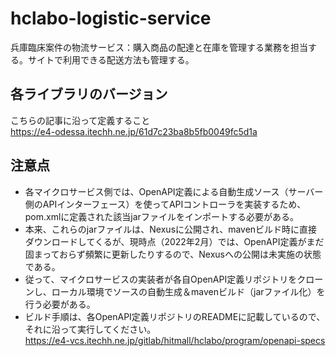 # hclabo-logistic-service

兵庫臨床案件の物流サービス：購入商品の配達と在庫を管理する業務を担当する。サイトで利用できる配送方法も管理する。

## 各ライブラリのバージョン

こちらの記事に沿って定義すること  
https://e4-odessa.itechh.ne.jp/61d7c23ba8b5fb0049fc5d1a

## 注意点

* 各マイクロサービス側では、OpenAPI定義による自動生成ソース（サーバー側のAPIインターフェース）を使ってAPIコントローラを実装するため、pom.xmlに定義された該当jarファイルをインポートする必要がある。
* 本来、これらのjarファイルは、Nexusに公開され、mavenビルド時に直接ダウンロードしてくるが、現時点（2022年2月）では、OpenAPI定義がまだ固まっておらず頻繁に更新したりするので、Nexusへの公開は未実施の状態である。
* 従って、マイクロサービスの実装者が各自OpenAPI定義リポジトリをクローンし、ローカル環境でソースの自動生成＆mavenビルド（jarファイル化）を行う必要がある。
* ビルド手順は、各OpenAPI定義リポジトリのREADMEに記載しているので、それに沿って実行してください。  
  https://e4-vcs.itechh.ne.jp/gitlab/hitmall/hclabo/program/openapi-specs
